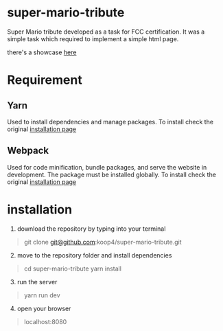 # super-mario-tribute

Super Mario tribute developed as a task for FCC certification.
It was a simple task which required to implement a simple html page.

there's a showcase [here](https://koop4.github.io/super-mario-tribute/)


# Requirement

## Yarn

Used to install dependencies and manage packages. 
To install check the original [installation page](https://yarnpkg.com/en/docs/install)


## Webpack
Used for code minification, bundle packages, and serve the website in development.
The package must be installed globally.
To install check the original [installation page](https://yarnpkg.com/en/docs/install)

# installation

1) download the repository by typing into your terminal

> git clone git@github.com:koop4/super-mario-tribute.git

2) move to the repository folder and install dependencies

> cd super-mario-tribute
> yarn install

3) run the server

> yarn run dev

4) open your browser

> localhost:8080